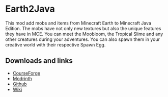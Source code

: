 # Earth2Java
This mod add mobs and items from Minecraft Earth to Minecraft Java Edition. The mobs have not only new textures but also the unique features they have in MCE. You can meet the Moobloom, the Tropical Slime and any other creatures during your adventures. You can also spawn them in your creative world with their respective Spawn Egg. 

## Downloads and links
- [CourseForge](https://www.curseforge.com/minecraft/mc-mods/earth2java-fabric)
- [Modrinth](https://modrinth.com/mod/earth2java)
- [Github](https://github.com/Slexom/earth2java)
- [Wiki](https://github.com/Slexom/earth2java/wiki)
